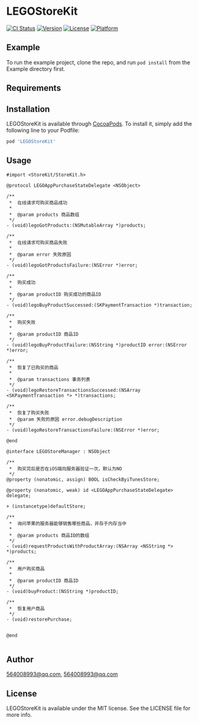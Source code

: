 # LEGOStoreKit

[![CI Status](https://img.shields.io/travis/564008993@qq.com/LEGOStoreKit.svg?style=flat)](https://travis-ci.org/564008993@qq.com/LEGOStoreKit)
[![Version](https://img.shields.io/cocoapods/v/LEGOStoreKit.svg?style=flat)](https://cocoapods.org/pods/LEGOStoreKit)
[![License](https://img.shields.io/cocoapods/l/LEGOStoreKit.svg?style=flat)](https://cocoapods.org/pods/LEGOStoreKit)
[![Platform](https://img.shields.io/cocoapods/p/LEGOStoreKit.svg?style=flat)](https://cocoapods.org/pods/LEGOStoreKit)

## Example

To run the example project, clone the repo, and run `pod install` from the Example directory first.

## Requirements

## Installation

LEGOStoreKit is available through [CocoaPods](https://cocoapods.org). To install
it, simply add the following line to your Podfile:

```ruby
pod 'LEGOStoreKit'
```

## Usage

```
#import <StoreKit/StoreKit.h>

@protocol LEGOAppPurchaseStateDelegate <NSObject>

/**
 *  在线请求可购买商品成功
 *
 *  @param products 商品数组
 */
- (void)legoGotProducts:(NSMutableArray *)products;

/**
 *  在线请求可购买商品失败
 *
 *  @param error 失败原因
 */
- (void)legoGotProductsFailure:(NSError *)error;

/**
 *  购买成功
 *
 *  @param productID 购买成功的商品ID
 */
- (void)legoBuyProductSuccessed:(SKPaymentTransaction *)transaction;

/**
 *  购买失败
 *
 *  @param productID 商品ID
 */
- (void)legoBuyProductFailure:(NSString *)productID error:(NSError *)error;

/**
 *  恢复了已购买的商品
 *
 *  @param transactions 事务列表
 */
- (void)legoRestoreTransactionsSuccessed:(NSArray <SKPaymentTransaction *> *)transactions;

/**
 *  恢复了购买失败
 *  @param 失败的原因 error.debugDescription
 */
- (void)legoRestoreTransactionsFailure:(NSError *)error;

@end

@interface LEGOStoreManager : NSObject

/**
 *  购买完后是否在iOS端向服务器验证一次，默认为NO
 */
@property (nonatomic, assign) BOOL isCheckByiTunesStore;

@property (nonatomic, weak) id <LEGOAppPurchaseStateDelegate> delegate;

+ (instancetype)defaultStore;

/**
 *  询问苹果的服务器能够销售哪些商品，并存于内存当中
 *
 *  @param products 商品ID的数组
 */
- (void)requestProductsWithProductArray:(NSArray <NSString *> *)products;

/**
 *  用户购买商品
 *
 *  @param productID 商品ID
 */
- (void)buyProduct:(NSString *)productID;

/**
 *  恢复用户商品
 */
- (void)restorePurchase;


@end


```

## Author

564008993@qq.com, 564008993@qq.com

## License

LEGOStoreKit is available under the MIT license. See the LICENSE file for more info.
